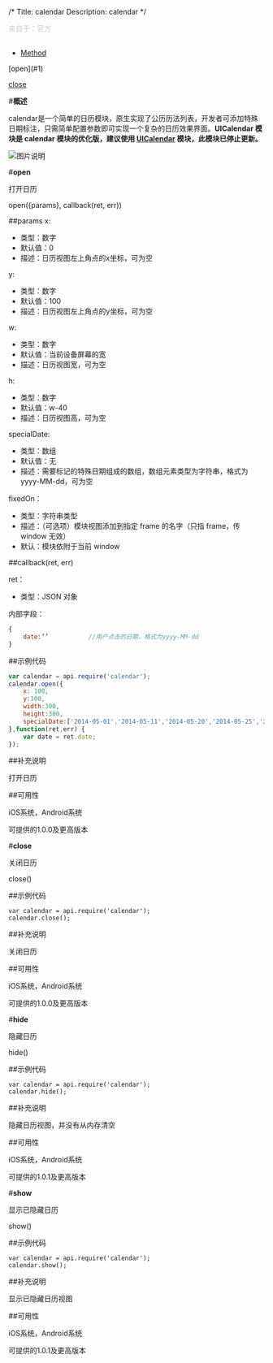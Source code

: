 /*
Title: calendar
Description: calendar
*/

<p style="color: #ccc; margin-bottom: 30px;">来自于：官方</p>

<ul id="tab" class="clearfix">
	<li class="active"><a href="#method-content">Method</a></li>
</ul>
<div id="method-content">

<div class="outline">
[open](#1)

[close](#2)
</div>

#**概述**

calendar是一个简单的日历模块，原生实现了公历历法列表，开发者可添加特殊日期标注，只需简单配置参数即可实现一个复杂的日历效果界面。**UICalendar 模块是 calendar 模块的优化版，建议使用  [UICalendar](http://docs.apicloud.com/端API/界面布局/UICalendar) 模块，此模块已停止更新。**

![图片说明](/img/docImage/calendar.jpg)

#**open**<div id="1"></div>

打开日历

open({params}, callback(ret, err))

##params
x:

- 类型：数字
- 默认值：0
- 描述：日历视图左上角点的x坐标，可为空

y:

- 类型：数字
- 默认值：100
- 描述：日历视图左上角点的y坐标，可为空

w:

- 类型：数字
- 默认值：当前设备屏幕的宽
- 描述：日历视图宽，可为空

h:

- 类型：数字
- 默认值：w-40
- 描述：日历视图高，可为空

specialDate:

- 类型：数组
- 默认值：无
- 描述：需要标记的特殊日期组成的数组，数组元素类型为字符串，格式为yyyy-MM-dd，可为空

fixedOn：

- 类型：字符串类型
- 描述：（可选项）模块视图添加到指定 frame 的名字（只指 frame，传 window 无效）
- 默认：模块依附于当前 window

##callback(ret, err)

ret：

- 类型：JSON 对象

内部字段：

```js
{
    date:’’           //用户点击的日期，格式为yyyy-MM-dd
}
```

##示例代码

```js
var calendar = api.require('calendar');
calendar.open({
	x: 100,
	y:100,
	width:300,
	height:300,
    specialDate:['2014-05-01','2014-05-11','2014-05-20','2014-05-25','2014-05-31']
},function(ret,err) {
    var date = ret.date;
});
```

##补充说明

打开日历

##可用性

iOS系统，Android系统

可提供的1.0.0及更高版本

#**close**<div id="2"></div>

关闭日历

close()

##示例代码

    var calendar = api.require('calendar');
    calendar.close();

##补充说明

关闭日历

##可用性

iOS系统，Android系统

可提供的1.0.0及更高版本

#**hide**<div id="3"></div>

隐藏日历

hide()

##示例代码

    var calendar = api.require('calendar');
    calendar.hide();

##补充说明

隐藏日历视图，并没有从内存清空

##可用性

iOS系统，Android系统

可提供的1.0.1及更高版本

#**show**<div id="4"></div>

显示已隐藏日历

show()

##示例代码

    var calendar = api.require('calendar');
    calendar.show();

##补充说明

显示已隐藏日历视图

##可用性

iOS系统，Android系统

可提供的1.0.1及更高版本
